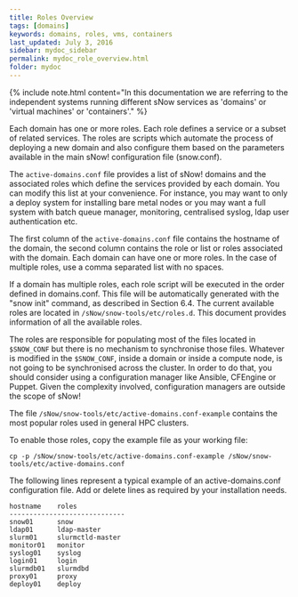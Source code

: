 ```yaml
---
title: Roles Overview
tags: [domains]
keywords: domains, roles, vms, containers
last_updated: July 3, 2016
sidebar: mydoc_sidebar
permalink: mydoc_role_overview.html
folder: mydoc
---
```

{% include note.html content="In this documentation we are referring to the independent systems running different sNow services as 'domains' or 'virtual machines' or 'containers'." %}

Each domain has one or more roles. Each role defines a service or a subset of related services. The roles are scripts which automate the process of deploying a new domain and also configure them based on the parameters available in the main sNow! configuration file (snow.conf).

The ```active-domains.conf``` file provides a list of sNow! domains and the associated roles which define the services provided by each domain. You can modify this list at your convenience. For instance, you may want to only a deploy system for installing bare metal nodes or you may want a full system with batch queue manager, monitoring, centralised syslog, ldap user authentication etc.

The first column of the ```active-domains.conf``` file contains the hostname of the domain, the second column contains the role or list or roles associated with the domain. Each domain can have one or more roles. In the case of multiple roles, use a comma separated list with no spaces.

If a domain has multiple roles, each role script will be executed in the order defined in domains.conf. This file will be automatically generated with the "snow init" command, as described in Section 6.4. The current available roles are located in ```/sNow/snow-tools/etc/roles.d```. This document provides information of all the available roles.

The roles are responsible for populating most of the files located in ```$SNOW_CONF``` but there is no mechanism to synchronise those files. Whatever is modified in the  ```$SNOW_CONF```, inside a domain or inside a compute node, is not going to be synchronised across the cluster. In order to do that, you should consider using a configuration manager like Ansible, CFEngine or Puppet. Given the complexity involved, configuration managers are outside the scope of sNow!

The file ```/sNow/snow-tools/etc/active-domains.conf-example``` contains the most popular roles used in general HPC clusters.

To enable those roles, copy the example file as your working file:
```
cp -p /sNow/snow-tools/etc/active-domains.conf-example /sNow/snow-tools/etc/active-domains.conf
```
The following lines represent a typical example of an active-domains.conf configuration file. Add or delete lines as required by your installation needs.
```
hostname    roles
-----------------------------
snow01      snow
ldap01      ldap-master
slurm01     slurmctld-master
monitor01   monitor
syslog01    syslog
login01     login
slurmdb01   slurmdbd
proxy01     proxy
deploy01    deploy
```
